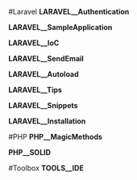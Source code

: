 #Laravel
**LARAVEL__Authentication**  

**LARAVEL__SampleApplication** 

**LARAVEL__IoC**  

**LARAVEL__SendEmail**  

**LARAVEL__Autoload** 

**LARAVEL__Tips**

**LARAVEL__Snippets**

**LARAVEL__Installation**


#PHP
**PHP__MagicMethods** 

**PHP__SOLID**  

#Toolbox
**TOOLS__IDE**
